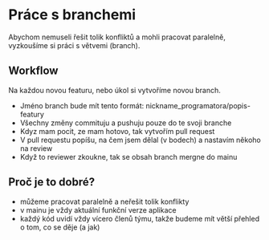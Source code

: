 # Práce s branchemi
Abychom nemuseli řešit tolik konfliktů a mohli pracovat paralelně, vyzkoušíme si práci s větvemi (branch).

## Workflow
Na každou novou featuru, nebo úkol si vytvoříme novou branch.
- Jméno branch bude mít tento formát: nickname_programatora/popis-featury
- Všechny změny commituju a pushuju pouze do te svoji branche
- Kdyz mam pocit, ze mam hotovo, tak vytvořím pull request
- V pull requestu popíšu, na čem jsem dělal (v bodech) a nastavím někoho na review
- Když to reviewer zkoukne, tak se obsah branch mergne do mainu

## Proč je to dobré?
- můžeme pracovat paralelně a neřešit tolik konflikty
- v mainu je vždy aktuální funkční verze aplikace
- každý kód uvidí vždy vícero členů týmu, takže budeme mít větší přehled o tom, co se děje (a jak)
